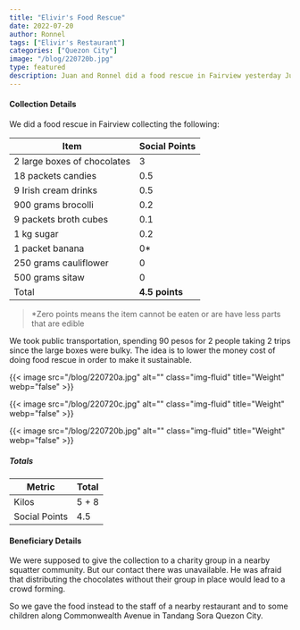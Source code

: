 ```yaml
---
title: "Elivir's Food Rescue"
date: 2022-07-20
author: Ronnel
tags: ["Elivir's Restaurant"]
categories: ["Quezon City"]
image: "/blog/220720b.jpg"
type: featured
description: Juan and Ronnel did a food rescue in Fairview yesterday July 20
---
```



#### Collection Details

We did a food rescue in Fairview collecting the following:

Item | Social Points
--- | ---
2 large boxes of chocolates | 3
18 packets candies | 0.5
9 Irish cream drinks | 0.5
900 grams brocolli | 0.2
9 packets broth cubes | 0.1
1 kg sugar | 0.2
1 packet banana | 0*
250 grams cauliflower | 0
500 grams sitaw | 0
Total | **4.5 points**

<!-- > *The points are based on the most numerous item per box, for the ease of computation -->

> *Zero points means the item cannot be eaten or are have less parts that are edible




We took public transportation, spending 90 pesos for 2 people taking 2 trips since the large boxes were bulky. The idea is to lower the money cost of doing food rescue in order to make it sustainable.   


{{< image src="/blog/220720a.jpg" alt="" class="img-fluid" title="Weight" webp="false" >}}

{{< image src="/blog/220720c.jpg" alt="" class="img-fluid" title="Weight" webp="false" >}}

{{< image src="/blog/220720b.jpg" alt="" class="img-fluid" title="Weight" webp="false" >}}


##### Totals

Metric | Total
--- | ---
Kilos | 5 + 8
Social Points | 4.5


#### Beneficiary Details

We were supposed to give the collection to a charity group in a nearby squatter community. But our contact there was unavailable. He was afraid that distributing the chocolates without their group in place would lead to a crowd forming. 

So we gave the food instead to the staff of a nearby restaurant and to some children along Commonwealth Avenue in Tandang Sora Quezon City.  


